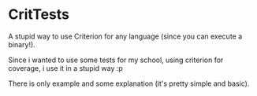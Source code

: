 # CritTests
A stupid way to use Criterion for any language (since you can execute a binary!).

Since i wanted to use some tests for my school, using criterion for coverage, i use it in a stupid way :p

There is only example and some explanation (it's pretty simple and basic).